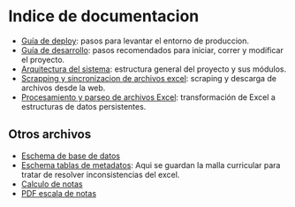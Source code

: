 # Indice de documentacion

- [Guía de deploy](deploy.md):
  pasos para levantar el entorno de produccion.
- [Guía de desarrollo](desarrollo.md):
  pasos recomendados para iniciar, correr y modificar el proyecto.
- [Arquitectura del sistema](arquitectura.md):
  estructura general del proyecto y sus módulos.
- [Scrapping y sincronizacion de archivos excel](sincronizacion-excel.md):
  scraping y descarga de archivos desde la web.
- [Procesamiento y parseo de archivos Excel](parser-excel.md):
  transformación de Excel a estructuras de datos persistentes.

## Otros archivos

- [Eschema de base de datos](media/db_scheme.png)
- [Eschema tablas de metadatos](media/metadata_db_scheme.png):
  Aqui se guardan la malla curricular para tratar de resolver inconsistencias del excel.
- [Calculo de notas](media/calculo_de_notas.jpeg)
- [PDF escala de notas](media/escala_politecnica.pdf)
